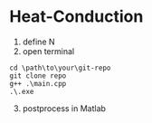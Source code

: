 # Heat-Conduction

1. define N
2. open terminal 
```
cd \path\to\your\git-repo
git clone repo
g++ .\main.cpp
.\.exe
```
3. postprocess in Matlab
